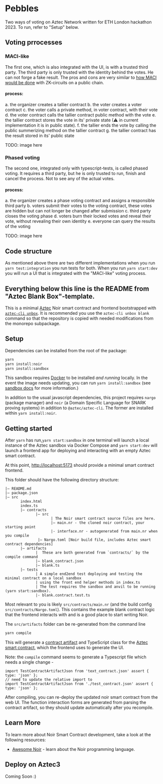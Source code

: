 # Pebbles
Two ways of voting on Aztec Network written for ETH London hackathon 2023. To run, refer to "Setup" below.

## Voting prrocesses
### MACI-like
The first one, which is also integrated with the UI, is with a trusted third party. The third party is only trusted with the identity behind the votes. He can not forge a fake result. The pros and cons are very similar to [how MACI would be done](https://medium.com/privacy-scaling-explorations/a-technical-introduction-to-maci-1-0-db95c3a9439a) with ZK-circuits on a public chain.
#### process:
a. the organizer creates a tallier contract
b. the voter creates a voter contract
c. the voter calls a private method, in voter contract, with their vote
d. the voter contract calls the tallier contract public method with the vote
e. the tallier contract stores the vote in its' private state (⚠ in current implementation it is in public state).
f. the tallier ends the vote by calling the public summerizing method on the tallier contract
g. the tallier contract has the result stored in its' public state

TODO: image here


### Phased voting
The second one, integrated only with typescript-tests, is called phased voting. It requires a third party, but he is only trusted to run, finish and cancel the process. Not to see any of the actual votes.
#### process:
a. the organizer creates a phase voting contract and assigns a responsible third party
b. voters submit their votes to the voting contract, these votes are hidden but can not longer be changed after submission
c. third party closes the voting phase
d. voters burn their locked votes and reveal their vote, without revealing their own identity
e. everyone can query the results of the voting

TODO: image here

## Code structure
As mentioned above there are two different implementations when you run `yarn test:integration` you run tests for both. When you run `yarn start:dev` you will run a UI that is integrated with the "MACI-like" voting process.



Everything below this line is the README from "Aztec Blank Box"-template.
---

This is a minimal [Aztec](https://aztec.network/) Noir smart contract and frontend bootstrapped with [`aztec-cli unbox`](https://github.com/AztecProtocol/aztec-packages/tree/master/yarn-project/cli). It is recommended you use the `aztec-cli unbox blank` command so that the repository is copied with needed modifications from the monorepo subpackage.

## Setup

Dependencies can be installed from the root of the package:

```bash
yarn
yarn install:noir
yarn install:sandbox
```

This sandbox requires [Docker](https://www.docker.com/) to be installed _and running_ locally. In the event the image needs updating, you can run `yarn install:sandbox` (see [sandbox docs](https://aztec-docs-dev.netlify.app/dev_docs/getting_started/sandbox) for more information.)

In addition to the usual javascript dependencies, this project requires `nargo` (package manager) and `noir` (a Domain Specific Language for SNARK proving systems) in addition to `@aztec/aztec-cli`. The former are installed within `yarn install:noir`.

## Getting started

After `yarn` has run,`yarn start:sandbox` in one terminal will launch a local instance of the Aztec sandbox via Docker Compose and `yarn start:dev` will launch a frontend app for deploying and interacting with an empty Aztec smart contract.

At this point, [http://localhost:5173](http://localhost:5173) should provide a minimal smart contract frontend.

This folder should have the following directory structure:

```
|— README.md
|— package.json
|— src
       index.html
       index.ts
       |— contracts
              |— src
                     | The Noir smart contract source files are here.
                     |— main.nr - the cloned noir contract, your starting point
                     |- interface.nr - autogenerated from main.nr when you compile
               |— Nargo.toml [Noir build file, includes Aztec smart contract dependencies]
       |— artifacts
              |  These are both generated from `contracts/` by the compile command
              |— blank_contract.json
              |— blank.ts
       |— tests
              | A simple end2end test deploying and testing the minimal contract on a local sandbox
              | using the front end helper methods in index.ts
              | The test requires the sandbox and anvil to be running (yarn start:sandbox).
              |- blank.contract.test.ts
```

Most relevant to you is likely `src/contracts/main.nr` (and the build config `src/contracts/Nargo.toml`). This contains the example blank contract logic that the frontend interacts with and is a good place to start writing Noir.

The `src/artifacts` folder can be re-generated from the command line

```bash
yarn compile
```

This will generate a [contract artifact](src/artifacts/test_contract.json) and TypeScript class for the [Aztec smart contract](src/contracts/main.nr), which the frontend uses to generate the UI.

Note: the `compile` command seems to generate a Typescript file which needs a single change -

```
import TestContractArtifactJson from 'text_contract.json' assert { type: 'json' };
// need to update the relative import to
import TestContractArtifactJson from './test_contract.json' assert { type: 'json' };
```

After compiling, you can re-deploy the updated noir smart contract from the web UI. The function interaction forms are generated from parsing the contract artifact, so they should update automatically after you recompile.

## Learn More

To learn more about Noir Smart Contract development, take a look at the following resources:

- [Awesome Noir](https://github.com/noir-lang/awesome-noir) - learn about the Noir programming language.

## Deploy on Aztec3

Coming Soon :)
